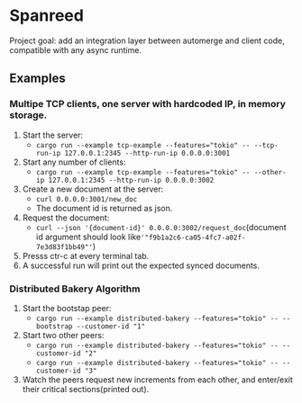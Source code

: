 # Spanreed

Project goal: add an integration layer between automerge and client code, compatible with any async runtime.

## Examples 

### Multipe TCP clients, one server with hardcoded IP, in memory storage.

1. Start the server:
   - `cargo run --example tcp-example --features="tokio" -- --tcp-run-ip 127.0.0.1:2345 --http-run-ip 0.0.0.0:3001`
2. Start any number of clients:
   - `cargo run --example tcp-example --features="tokio" -- --other-ip 127.0.0.1:2345 --http-run-ip 0.0.0.0:3002`
3. Create a new document at the server:
   - `curl 0.0.0.0:3001/new_doc`
   - The document id is returned as json.
4. Request the document:
   - `curl --json '{document-id}' 0.0.0.0:3002/request_doc`(document id argument should look like`'"f9b1a2c6-ca05-4fc7-a02f-7e3d83f1bb49"'`)
5. Presss ctr-c at every terminal tab.
6. A successful run will print out the expected synced documents. 

### Distributed Bakery Algorithm
1. Start the bootstap peer:
   - `cargo run --example distributed-bakery --features="tokio" -- --bootstrap --customer-id "1"`
2. Start two other peers:
   - `cargo run --example distributed-bakery --features="tokio" -- --customer-id "2"`
   - `cargo run --example distributed-bakery --features="tokio" -- --customer-id "3"`
3. Watch the peers request new increments from each other, and enter/exit their critical sections(printed out).